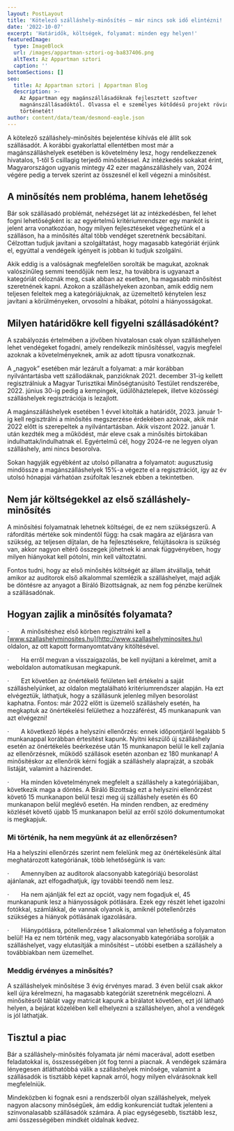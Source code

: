 ```yaml
---
layout: PostLayout
title: 'Kötelező szálláshely-minősítés – már nincs sok idő elintézni! '
date: '2022-10-07'
excerpt: 'Határidők, költségek, folyamat: minden egy helyen!'
featuredImage:
  type: ImageBlock
  url: /images/appartman-sztori-og-ba837406.png
  altText: Az Appartman sztori
  caption: ''
bottomSections: []
seo:
  title: Az Appartman sztori | Appartman Blog
  description: >-
    Az Appartman egy magánszállásadóknak fejlesztett szoftver
    magnánszállásadóktól. Olvassa el e személyes kötődésű projekt rövid
    történetét!
author: content/data/team/desmond-eagle.json
---
```

A kötelező
szálláshely-minősítés bejelentése kihívás elé állít sok szállásadót. A korábbi
gyakorlattal ellentétben most már a magánszálláshelyek esetében is követelmény
lesz, hogy rendelkezzenek hivatalos, 1-től 5 csillagig terjedő minősítéssel. Az
intézkedés sokakat érint, Magyarországon ugyanis mintegy 42 ezer
magánszálláshely van, 2024 végére pedig a tervek szerint az összesnél el kell
végezni a minősítést. 

## A minősítés nem probléma, hanem lehetőség

Bár sok szállásadó problémát,
nehézséget lát az intézkedésben, fel lehet fogni lehetőségként is: az
egyértelmű kritériumrendszer egy mankót is jelent arra vonatkozóan, hogy milyen
fejlesztéseket végezhetünk el a szálláson, ha a minősítés által több vendéget
szeretnénk becsábítani. Célzottan tudjuk javítani a szolgáltatást, hogy
magasabb kategóriát érjünk el, egyúttal a vendégeik igényeit is jobban ki
tudjuk szolgálni. 

Akik eddig is a valóságnak
megfelelően sorolták be magukat, azoknak valószínűleg semmi teendőjük nem lesz,
ha továbbra is ugyanazt a kategóriát céloznák meg, csak abban az esetben, ha magasabb
minősítést szeretnének kapni. Azokon a szálláshelyeken azonban, amik eddig
nem teljesen feleltek meg a kategóriájuknak, az üzemeltető kénytelen lesz
javítani a körülményeken, orvosolni a hibákat, pótolni a hiányosságokat.

## Milyen határidőkre kell figyelni szállásadóként?

A szabályozás értelmében a
jövőben hivatalosan csak olyan szálláshelyen lehet vendégeket fogadni, amely
rendelkezik minősítéssel, vagyis megfelel azoknak a követelményeknek, amik az
adott típusra vonatkoznak.

A „nagyok” esetében már lezárult
a folyamat: a már korábban nyilvántartásba vett szállodáknak, panzióknak 2021.
december 31-ig kellett regisztrálniuk a Magyar Turisztikai Minőségtanúsító
Testület rendszerébe, 2022. június 30-ig pedig a kempingek, üdülőháztelepek,
illetve közösségi szálláshelyek regisztrációja is lezajlott.  

A magánszálláshelyek esetében 1
évvel kitolták a határidőt, 2023. január 1-ig kell regisztrálni a minősítés
megszerzése érdekében azoknak, akik már 2022 előtt is szerepeltek a
nyilvántartásban. Akik viszont 2022. január 1. után kezdték meg a működést, már
eleve csak a minősítés birtokában indulhattak/indulhatnak el. Egyértelmű cél,
hogy 2024-re ne legyen olyan szálláshely, ami nincs besorolva.

Sokan hagyják egyébként az utolsó
pillanatra a folyamatot: augusztusig mindössze a magánszálláshelyek 15%-a
végezte el a regisztrációt, így az év utolsó hónapjai várhatóan zsúfoltak
lesznek ebben a tekintetben.

## Nem jár költségekkel az első szálláshely-minősítés

A minősítési folyamatnak lehetnek
költségei, de ez nem szükségszerű. A ráfordítás mértéke sok mindentől függ: ha
csak magára az eljárásra van szükség, az teljesen díjtalan, de ha
fejlesztésekre, felújításokra is szükség van, akkor nagyon eltérő összegek
jöhetnek ki annak függvényében, hogy milyen hiányokat kell pótolni, min kell
változtatni.

Fontos tudni, hogy az első
minősítés költségét az állam átvállalja, tehát amikor az auditorok első
alkalommal szemlézik a szálláshelyet, majd adják be döntésre az anyagot a Bíráló
Bizottságnak, az nem fog pénzbe kerülnek a szállásadónak. 

## Hogyan zajlik a minősítés folyamata?

·      
A minősítéshez első körben regisztrálni kell
a [www.szallashelyminosites.hu](http://www.szallashelyminosites.hu)
oldalon, az ott kapott formanyomtatvány kitöltésével. 

·      
Ha erről megvan a visszaigazolás, be kell
nyújtani a kérelmet, amit a weboldalon automatikusan megkapunk.

·      
Ezt követően az önértékelő felületen kell értékelni
a saját szálláshelyünket, az oldalon megtalálható kritériumrendszer
alapján. Ha ezt elvégeztük, láthatjuk, hogy a szállásunk jelenleg milyen
besorolást kaphatna. Fontos: már 2022 előtt is üzemelő szálláshely esetén, ha
megkaptuk az önértékelési felülethez a hozzáférést, 45 munkanapunk van azt
elvégezni!

·      
A következő lépés a helyszíni ellenőrzés:
ennek időpontjáról legalább 5 munkanappal korábban értesítést kapunk. Nyitni
készülő új szálláshely esetén az önértékelés beérkezése után 15 munkanapon
belül le kell zajlania az ellenőrzésnek, működő szállások esetén azonban ez 180
munkanap! A minősítéskor az ellenőrök kérni fogják a szálláshely alaprajzát, a
szobák listáját, valamint a házirendet.

·      
Ha minden követelménynek megfelelt a szálláshely
a kategóriájában, következik maga a döntés. A Bíráló Bizottság ezt a
helyszíni ellenőrzést követő 15 munkanapon belül teszi meg új szálláshely esetén
és 60 munkanapon belül meglévő esetén. Ha minden rendben, az eredmény közlését
követő újabb 15 munkanapon belül az erről szóló dokumentumokat is megkapjuk.

### Mi történik, ha nem megyünk át az ellenőrzésen?

Ha a helyszíni ellenőrzés szerint
nem felelünk meg az önértékelésünk által meghatározott kategóriának, több
lehetőségünk is van: 

·      
Amennyiben az auditorok alacsonyabb
kategóriájú besorolást ajánlanak, azt elfogadhatjuk, így további teendő nem
lesz.

·      
Ha nem ajánlják fel ezt az opciót, vagy nem
fogadjuk el, 45 munkanapunk lesz a hiányosságok pótlására. Ezek egy
részét lehet igazolni fotókkal, számlákkal, de vannak olyanok is, amiknél
pótellenőrzés szükséges a hiányok pótlásának igazolására.

·      
Hiánypótlásra, pótellenőrzése 1 alkalommal
van lehetőség a folyamaton belül! Ha ez nem történik meg, vagy alacsonyabb
kategóriába sorolják a szálláshelyet, vagy elutasítják a minősítést – utóbbi
esetben a szálláshely a továbbiakban nem üzemelhet.

### Meddig érvényes a minősítés?

A szálláshelyek minősítése 3
évig érvényes marad. 3 éven belül csak akkor kell újra kérelmezni, ha
magasabb kategóriát szeretnénk megcélozni. A minősítésről táblát vagy matricát
kapunk a bírálatot követően, ezt jól látható helyen, a bejárat közelében kell
elhelyezni a szálláshelyen, ahol a vendégek is jól láthatják.

## Tisztul a piac

Bár a szálláshely-minősítés
folyamata jár némi macerával, adott esetben feladatokkal is, összességében jót
fog tenni a piacnak. A vendégek számára lényegesen átláthatóbbá válik a
szálláshelyek minősége, valamint a szállásadók is tisztább képet kapnak
arról, hogy milyen elvárásoknak kell megfelelniük.

Mindeközben ki fognak esni a
rendszerből olyan szálláshelyek, melyek nagyon alacsony minőségűek, ám
eddig konkurenciát tudtak jelenteni a színvonalasabb szállásadók számára. A
piac egységesebb, tisztább lesz, ami összességében mindkét oldalnak kedvez.

